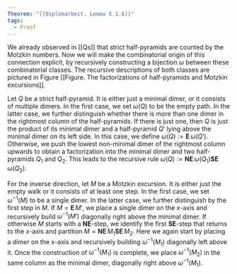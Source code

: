 ```yaml
---
Theorem: "[[Diplomarbeit. Lemma 5.1.6]]"
tags:
  - Proof
---
```


We already observed in [[Qs]] that strict half-pyramids are counted by the Motzkin numbers. Now we will make the combinatorial origin of this connection explicit, by recursively constructing a bijection $\omega$ between these combinatorial classes. The recursive descriptions of both classes are pictured in Figure [[Figure. The factorizations of half-pyramids and Motzkin excursions]].

Let $Q$ be a strict half-pyramid. It is either just a minimal dimer, or it consists of multiple dimers. In the first case, we set $\omega(Q)$ to be the empty path. 
In the latter case, we further distinguish whether there is more than one dimer in the rightmost column of the half-pyramids. If there is just one, then $Q$ is just the product of its minimal dimer and a half-pyramid $Q'$ lying above the minimal dimer on its left side. In this case, we define $\omega(Q) := \textbf{E}\, \omega(Q')$.
Otherwise, we push the lowest non-minimal dimer of the rightmost column upwards to obtain a factorization into the minimal dimer and two half-pyramids $Q_1$ and $Q_2$. This leads to the recursive rule $\omega(Q):= \textbf{NE}\,\omega(Q_1) \textbf{SE}\, \omega(Q_2)$.

For the inverse direction, let $M$ be a Motzkin excursion. It is either just the empty walk or it consists of at least one step. In the first case, we set $\omega^{-1}(M)$ to be a single dimer.
In the latter case, we further distinguish by the first step in $M$.
If $M = \textbf{E}\, M'$, we place a single dimer on the $x$-axis and recursively build $\omega^{-1}(M')$ diagonally right above the minimal dimer.
If otherwise $M$ starts with a **NE**-step, we identify the first **SE**-step that returns to the $x$-axis and partition $M = \textbf{NE}\, M_1 \textbf{SE}\, M_2$. Here we again start by placing a dimer on the $x$-axis and recursively building $\omega^{-1}(M_1)$ diagonally left above it. Once the construction of $\omega^{-1}(M_1)$ is complete, we place $\omega^{-1}(M_2)$ in the same column as the minimal dimer, diagonally right above $\omega^{-1}(M_1)$.

